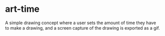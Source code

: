 # art-time
A simple drawing concept where a user sets the amount of time they have to make a drawing, and a screen capture of the drawing is exported as a gif.
